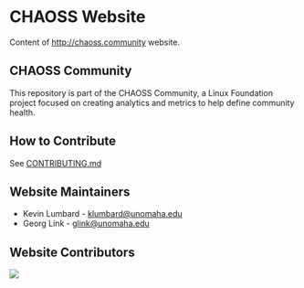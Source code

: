 # CHAOSS Website
Content of http://chaoss.community website.

## CHAOSS Community
This repository is part of the CHAOSS Community, a Linux Foundation project focused on creating analytics and metrics to help define community health.

## How to Contribute
See [CONTRIBUTING.md](CONTRIBUTING.md)

## Website Maintainers
* Kevin Lumbard - klumbard@unomaha.edu
* Georg Link - glink@unomaha.edu

## Website Contributors
<a href="https://github.com/chaoss/website/graphs/contributors">
  <img src="https://contrib.rocks/image?repo=chaoss/website" />
</a>
